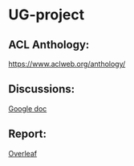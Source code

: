 # UG-project
## ACL Anthology:
https://www.aclweb.org/anthology/
## Discussions:
[Google doc](https://docs.google.com/document/d/1c_AFiM9dIcBs1-DL0riNrZlTP1LS4JhnB3fnMxbIeAc/edit)
## Report:
[Overleaf](https://www.overleaf.com/read/gfyhynstydzt)
